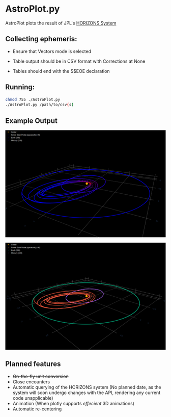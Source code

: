 # AstroPlot.py
AstroPlot plots the result of JPL's [HORIZONS System](https://ssd.jpl.nasa.gov/?horizons)

## Collecting ephemeris:
* Ensure that Vectors mode is selected

* Table output should be in CSV format with Corrections at None

* Tables should end with the $$EOE declaration

## Running:
```bash
chmod 755 ./AstroPlot.py
./AstroPlot.py /path/to/csv(s)
```
## Example Output
![Speed based color](./screenshots/speed.png)

![Epheremeris based color](./screenshots/color.png)

## Planned features
* ~~On-the-fly unit conversion~~
* Close encounters
* Automatic querying of the HORIZONS system (No planned date, as the system will soon undergo changes with the API, rendering any current code unapplicable)
* Animation (When plotly supports *effecient* 3D animations)
* Automatic re-centering
